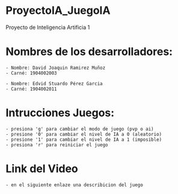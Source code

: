 # ProyectoIA_JuegoIA
 Proyecto de Inteligencia Artificia 1
# Nombres de los desarrolladores:
    - Nombre: David Joaquin Ramirez Muñoz
    - Carné: 1904002003

    - Nombre: Edvid Stuardo Pérez Garcia
    - Carné: 1904002011
# Intrucciones Juegos:
    - presiona 'g' para cambiar el modo de juego (pvp o ai)
    - presione '0' para cambiar el nivel de IA a 0 (aleatorio)
    - presione '1' para cambiar el nivel de IA a 1 (imposible)
    - presiona 'r' para reiniciar el juego

# Link del Video
    - en el siguiente enlaze una describicion del juego